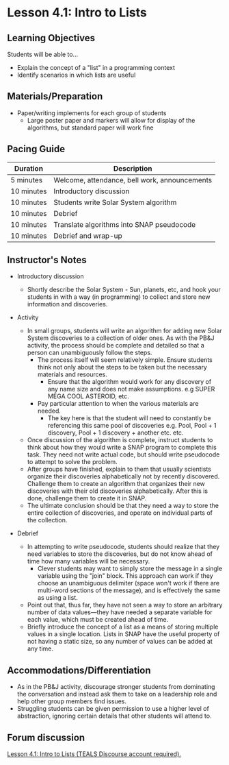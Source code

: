 # Lesson 4.1: Intro to Lists

## Learning Objectives

Students will be able to...

-   Explain the concept of a "list" in a programming context
-   Identify scenarios in which lists are useful

## Materials/Preparation

-   Paper/writing implements for each group of students
    -   Large poster paper and markers will allow for display of the algorithms, but standard paper will work fine

## Pacing Guide

| Duration   | Description                                   |
| ---------- | --------------------------------------------- |
| 5 minutes  | Welcome, attendance, bell work, announcements |
| 10 minutes | Introductory discussion                       |
| 10 minutes | Students write Solar System algorithm         |
| 10 minutes | Debrief                                       |
| 10 minutes | Translate algorithms into SNAP pseudocode     |
| 10 minutes | Debrief and wrap-up                           |

## Instructor's Notes

-   Introductory discussion
    -   Shortly describe the Solar System  - Sun, planets, etc, and hook your students in with a way (in programming) to collect and store new information and discoveries.

-   Activity
    -   In small groups, students will write an algorithm for adding new Solar System discoveries to a collection of older ones. As with the PB&J activity, the process should be complete and detailed so that a person can unambiguously follow the steps.
        -   The process itself will seem relatively simple.  Ensure students think not only about the steps to be taken but the necessary materials and resources.
            -   Ensure that the algorithm would work for any discovery of any name size and does not make assumptions. e.g SUPER MEGA COOL ASTEROID, etc.
        -   Pay particular attention to when the various materials are needed.
            -   The key here is that the student will need to constantly be referencing this same pool of discoveries e.g. Pool, Pool + 1 discovery, Pool + 1 discovery + another etc. etc.
    -   Once discussion of the algorithm is complete, instruct students to think about how they would write a SNAP program to complete this task.  They need not write actual code, but should write pseudocode to attempt to solve the problem.  
    -   After groups have finished, explain to them that usually scientists organize their discoveries alphabetically not by recently discovered. Challenge them to create an algorithm that organizes their new discoveries with their old discoveries alphabetically. After this is done, challenge them to create it in SNAP.
    -   The ultimate conclusion should be that they need a way to store the entire collection of discoveries, and operate on individual parts of the collection.
-   Debrief
    -   In attempting to write pseudocode, students should realize that they need variables to store the discoveries, but do not know ahead of time how many variables will be necessary.
        -   Clever students may want to simply store the message in a single variable using the "join" block.  This approach can work if they choose an unambiguous delimiter (space won't work if there are multi-word sections of the message), and is effectively the same as using a list.
    -   Point out that, thus far, they have not seen a way to store an arbitrary number of data values—they have needed a separate variable for each value, which must be created ahead of time.
    -   Briefly introduce the concept of a list as a means of storing multiple values in a single location.  Lists in SNAP have the useful property of not having a static size, so any number of values can be added at any time.

## Accommodations/Differentiation

-   As in the PB&J activity, discourage stronger students from dominating the conversation and instead ask them to take on a leadership role and help other group members find issues.
-   Struggling students can be given permission to use a higher level of abstraction, ignoring certain details that other students will attend to.


## Forum discussion

<a href="http://forums.tealsk12.org/c/intro-unit-4-lists/lesson-4-1-intro-to-lists" target="_blank">
Lesson 4.1: Intro to Lists (TEALS Discourse account required).</a>
